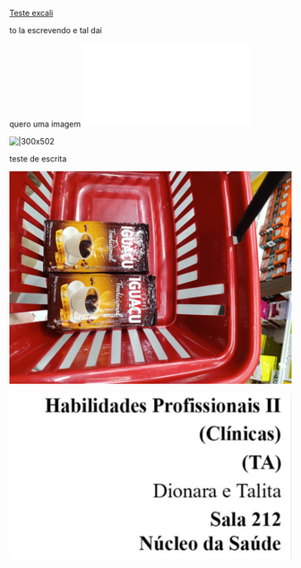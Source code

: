 [Teste excali](Teste%20excali.md)

to la escrevendo e tal dai 

quero uma imagem
![Drawing 2025-02-03 18.53.08.excalidraw](Drawing%202025-02-03%2018.53.08.excalidraw.md)




![|300x502](IMG-20250203-WA0066.jpg)


teste de escrita

![teste](Assets/Attachments/IMG-20250203-WA0062.jpg)


![](Assets/Attachments/IMG-20250203-WA0065.jpg)